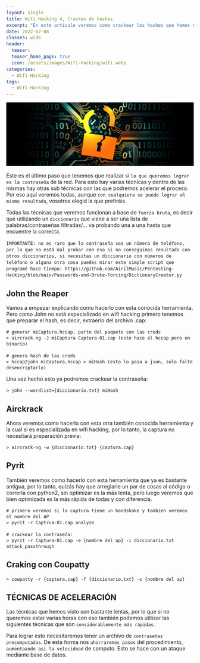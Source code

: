 ```yaml
---
layout: single
title: Wifi Hacking 4, Crackeo de hashes
excerpt: "En este artículo veremos como crackear los hashes que hemos obtenido para así lograr saber la contraseña."
date: 2022-07-08
classes: wide
header:
  teaser: 
  teaser_home_page: true
  icon: /assets/images/Wifi-Hacking/wifi.webp
categories:
  - Wifi-Hacking
tags:  
  - Wifi-Hacking
---
```


![](/assets/images/Wifi-Hacking/cracking.jpg)

Este es el último paso que tenemos que realizar si `lo que queremos lograr es la contraseña` de la red. Para esto hay varias técnicas y dentro de las mismas hay otras sub técnicas con las que podremos acelerar el proceso. Por eso aquí veremos todas, aunque `con cualquiera se puede lograr el mismo resultado`, vosotros elegid la que prefiráis.

Todas las técnicas que veremos funcionan a base de `fuerza bruta`, es decir que utilizando un `diccionario` que viene a ser una lista de palabras/contraseñas filtradas/... va probando una a una hasta que encuentre la correcta.

`IMPORTANTE: no es raro que la contraseña sea un número de teléfono, por lo que no está mal probar con eso si no conseguimos resultado con otros diccionarios, si necesitas un diccionario con números de teléfono o alguna otra cosa puedes mirar este simple script que programé hace tiempo: https://github.com/AirilMusic/Pentesting-Hacking/blob/main/Passwords-and-Brute-Forcing/DictionaryCreator.py`

## John the Reaper

Vamos a empezar explicando como hacerlo con esta conocida herramienta. Pero como John no está especializado en wifi hacking primero tenemos que preparar el hash, es decir, extraerlo del archivo .cap:

```
# generar miCaptura.hccap, parte del paquete con las creds
> aircrack-ng -J miCaptura Captura-01.cap (esto hace el hccap pero en binario)

# genera hash de las creds
> hccap2john miCaptura.hccap > miHash (esto lo pasa a json, solo falte desencriptarlo)
```

Una vez hecho esto ya podremos crackear la contraseña:

```
> john --wordlist={diccionario.txt} miHash
```

## Airckrack

Ahora veremos como hacerlo con esta otra también conocida herramienta y la cual si es especializada en wifi hacking, por lo tanto, la captura no necesitará preparación previa:

```
> aircrack-ng -w {diccionario.txt} {captura.cap}
```

## Pyrit

También veremos como hacerlo con esta herramienta que ya es bastante antigua, por lo tanto, quizás hay que arreglarle un par de cosas al código o correrla con python2, sin optimizar es la más lenta, pero luego veremos que bien optimizada es la más rápida de todas y con diferencia.

```
# primero veremos si la captura tiene un handshake y tambien veremos el nombre del AP
> pyrit -r Captrua-01.cap analyze 

# crackear la contraseña:
> pyrit -r Captura-01.cap -e {nombre del ap} -i diccionario.txt attack_passthrough 
```

## Craking con Coupatty

```
> cowpatty -r {captura.cap} -f {diccionario.txt} -s {nombre del ap}
```

## TÉCNICAS DE ACELERACIÓN

Las técnicas que hemos visto son bastante lentas, por lo que si no queremos estar varias horas con eso también podemos utilizar las siguientes técnicas que son `considerablemente más rápidas`.

Para lograr esto necesitaremos tener un archivo de `contraseñas precomputadas`. De esta forma nos `ahorraremos pasos` del procedimiento, `aumentaando asi la velocidoad` de computo. Esto se hace con un ataque mediante base de datos.
